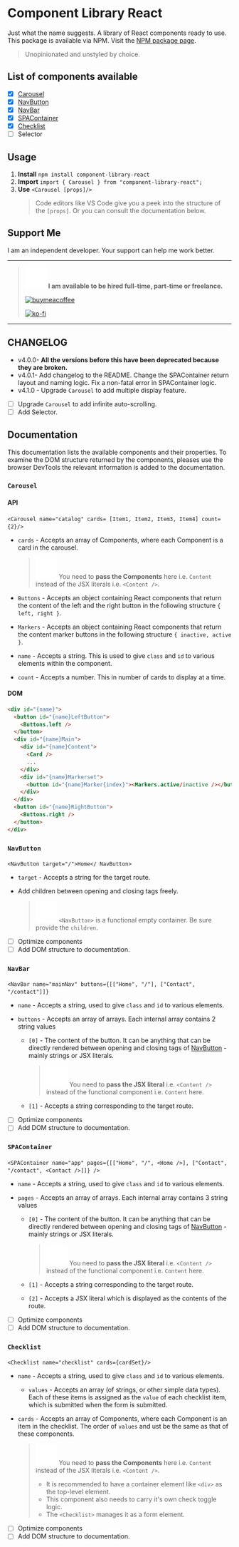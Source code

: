 # Component Library React

Just what the name suggests. A library of React components ready to use. This package is available via NPM. Visit the [NPM package page](https://www.npmjs.com/package/component-library-react).

> Unopinionated and unstyled by choice.

## List of components available

- [x] [Carousel](#carousel)
- [x] [NavButton](#navbutton)
- [x] [NavBar](#navbar)
- [x] [SPAContainer](#spacontainer)
- [x] [Checklist](#checklist)
- [ ] Selector

## Usage

1. **Install**
   `npm install component-library-react`
2. **Import**
   `import { Carousel } from "component-library-react";`
3. **Use**
   `<Carousel [props]/>`
   > Code editors like VS Code give you a peek into the structure of the `[props]`. Or you can consult the documentation below.

## Support Me

I am an independent developer. Your support can help me work better.

---

> ![ALERT](./alert.svg) **I am available to be hired full-time, part-time or freelance.**
>
> [![buymeacoffee](<https://img.buymeacoffee.com/button-api/?text=Buy me a book&emoji=📖&slug=quantumcorn&button_colour=bf1d55&font_colour=ffffff&font_family=Comic&outline_colour=ffffff&coffee_colour=FFDD00>)](https://www.buymeacoffee.com/quantumcorn)
>
> [![ko-fi](https://ko-fi.com/img/githubbutton_sm.svg)](https://ko-fi.com/R5R7O37GT)

---

## CHANGELOG

- v4.0.0- **All the versions before this have been deprecated because they are broken.**
- v4.0.1- Add changelog to the README. Change the SPAContainer return layout and naming logic. Fix a non-fatal error in SPAContainer logic.
- v4.1.0 - Upgrade `Carousel` to add multiple display feature.
- [ ] Upgrade `Carousel` to add infinite auto-scrolling.
- [ ] Add Selector.

## Documentation

This documentation lists the available components and their properties. To examine the DOM structure returned by the components, pleases use the browser DevTools the relevant information is added to the documentation.

### `Carousel`

#### API

`<Carousel name="catalog" cards= [Item1, Item2, Item3, Item4] count={2}/>`

- `cards` - Accepts an array of Components, where each Component is a card in the carousel.

  > ![ALERT](./alert.svg) You need to **pass the Components** here i.e. `Content` instead of the JSX literals i.e. `<Content />`.

- `Buttons` - Accepts an object containing React components that return the content of the left and the right button in the following structure `{ left, right }`.

- `Markers` - Accepts an object containing React components that return the content marker buttons in the following structure `{ inactive, active }`.

- `name` - Accepts a string. This is used to give `class` and `id` to various elements within the component.

- `count` - Accepts a number. This in number of cards to display at a time.

#### DOM

```html
<div id="{name}">
  <button id="{name}LeftButton">
    <Buttons.left />
  </button>
  <div id="{name}Main">
    <div id="{name}Content">
      <Card />
      ...
    </div>
    <div id="{name}Markerset">
      <button id="{name}Marker{index}"><Markers.active/inactive /></button>
    </div>
  </div>
  <button id="{name}RightButton">
    <Buttons.right />
  </button>
</div>
```

### `NavButton`

`<NavButton target="/">Home</ NavButton>`

- `target` - Accepts a string for the target route.
- Add children between opening and closing tags freely.

  > ![ALERT](./alert.svg) `<NavButton>` is a functional empty container. Be sure provide the `children`.

- [ ] Optimize components
- [ ] Add DOM structure to documentation.

### `NavBar`

`<NavBar name="mainNav" buttons={[["Home", "/"], ["Contact", "/contact"]]}`

- `name` - Accepts a string, used to give `class` and `id` to various elements.
- `buttons` - Accepts an array of arrays. Each internal array contains 2 string values

  - `[0]` - The content of the button. It can be anything that can be directly rendered between opening and closing tags of [NavButton](#navbutton) - mainly strings or JSX literals.

    > ![ALERT](./alert.svg) You need to **pass the JSX literal** i.e. `<Content />` instead of the functional component i.e. `Content` here.

  - `[1]` - Accepts a string corresponding to the target route.

- [ ] Optimize components
- [ ] Add DOM structure to documentation.

### `SPAContainer`

`<SPAContainer name="app" pages={[["Home", "/", <Home />], ["Contact", "/contact", <Contact />]]} />`

- `name` - Accepts a string, used to give `class` and `id` to various elements.
- `pages` - Accepts an array of arrays. Each internal array contains 3 string values

  - `[0]` - The content of the button. It can be anything that can be directly rendered between opening and closing tags of [NavButton](#navbutton) - mainly strings or JSX literals.

    > ![ALERT](./alert.svg) You need to **pass the JSX literal** i.e. `<Content />` instead of the functional component i.e. `Content` here.

  - `[1]` - Accepts a string corresponding to the target route.
  - `[2]` - Accepts a JSX literal which is displayed as the contents of the route.

- [ ] Optimize components
- [ ] Add DOM structure to documentation.

### `Checklist`

`<Checklist name="checklist" cards={cardSet}/>`

- `name` - Accepts a string, used to give `class` and `id` to various elements.
  - `values` - Accepts an array (of strings, or other simple data types). Each of these items is assigned as the `value` of each checklist item, which is submitted when the form is submitted.
- `cards` - Accepts an array of Components, where each Component is an item in the checklist. The order of `values` and ust be the same as that of these components.

  > ![ALERT](./alert.svg) You need to **pass the Components** here i.e. `Content` instead of the JSX literals i.e. `<Content />`.
  >
  > - It is recommended to have a container element like `<div>` as the top-level element.
  > - This component also needs to carry it's own check toggle logic.
  > - The `<Checklist>` manages it as a form element.

- [ ] Optimize components
- [ ] Add DOM structure to documentation.
